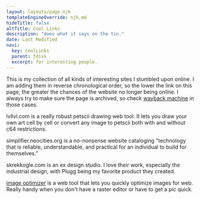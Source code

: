 ```yaml
---
layout: layouts/page.njk
templateEngineOverride: njk,md
hideTitle: false
altTitle: Cool Links
description: "does what it says on the tin."
date: Last Modified
navi:
  key: coolLinks
  parent: ƒdisk
  excerpt: for interesting people.
---
```


This is my collection of all kinds of interesting sites I stumbled upon online. I am adding them in reverse chronological order, so the lower the link on this page, the greater the chances of the website no longer being online. I always try to make sure the page is archived, so check [wayback machine](https://archive.org/web/) in those cases.


lvllvl.com is a really robust petscii drawing web tool. It lets you draw your own art cell by cell or convert any image to petscii both with and without c64 restrictions.

simplifier.neocities.org is a no-nonsense website cataloging "technology that is reliable, understandable, and practical for an individual to build for themselves."

skrekkogle.com is an ex design studio. I love their work, especially the industrial design, with Plugg being my favorite product they created.

[image optimizer](http://tools.dynamicdrive.com/imageoptimizer/) is a web tool that lets you quickly optimize images for web. Really handy when you don't have a raster editor or have to get a pic quick.